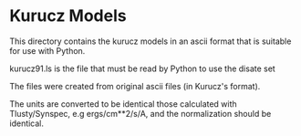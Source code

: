 # Kurucz Models

This directory contains the kurucz models in an ascii format that is suitable for use
with Python.  

kurucz91.ls is the file that must be read by  Python to use the disate set 

The files were created from original ascii files (in Kurucz's format).

The units are converted to be identical those calculated with Tlusty/Synspec, 
e.g ergs/cm**2/s/A, and the normalization should be identical.
